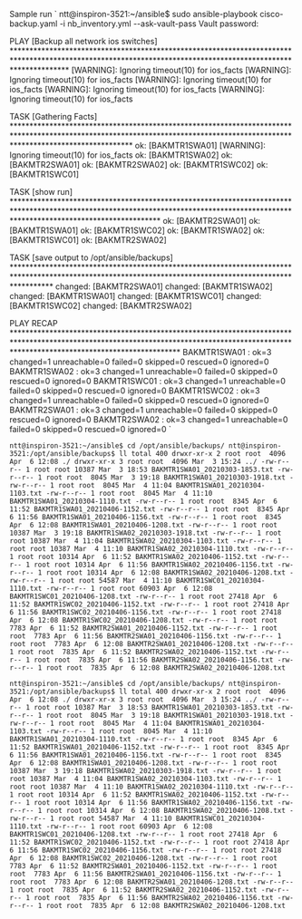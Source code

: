 Sample run
`
ntt@inspiron-3521:~/ansible$ sudo ansible-playbook cisco-backup.yaml -i nb_inventory.yml --ask-vault-pass
Vault password:

PLAY [Backup all network ios switches] *************************************************************************************************************************************************************
[WARNING]: Ignoring timeout(10) for ios_facts
[WARNING]: Ignoring timeout(10) for ios_facts
[WARNING]: Ignoring timeout(10) for ios_facts
[WARNING]: Ignoring timeout(10) for ios_facts
[WARNING]: Ignoring timeout(10) for ios_facts

TASK [Gathering Facts] *****************************************************************************************************************************************************************************
ok: [BAKMTR1SWA01]
[WARNING]: Ignoring timeout(10) for ios_facts
ok: [BAKMTR1SWA02]
ok: [BAKMTR2SWA01]
ok: [BAKMTR2SWA02]
ok: [BAKMTR1SWC02]
ok: [BAKMTR1SWC01]

TASK [show run] ************************************************************************************************************************************************************************************
ok: [BAKMTR2SWA01]
ok: [BAKMTR1SWA01]
ok: [BAKMTR1SWC02]
ok: [BAKMTR1SWA02]
ok: [BAKMTR1SWC01]
ok: [BAKMTR2SWA02]

TASK [save output to /opt/ansible/backups] *********************************************************************************************************************************************************
changed: [BAKMTR2SWA01]
changed: [BAKMTR1SWA02]
changed: [BAKMTR1SWA01]
changed: [BAKMTR1SWC01]
changed: [BAKMTR1SWC02]
changed: [BAKMTR2SWA02]

PLAY RECAP *****************************************************************************************************************************************************************************************
BAKMTR1SWA01               : ok=3    changed=1    unreachable=0    failed=0    skipped=0    rescued=0    ignored=0
BAKMTR1SWA02               : ok=3    changed=1    unreachable=0    failed=0    skipped=0    rescued=0    ignored=0
BAKMTR1SWC01               : ok=3    changed=1    unreachable=0    failed=0    skipped=0    rescued=0    ignored=0
BAKMTR1SWC02               : ok=3    changed=1    unreachable=0    failed=0    skipped=0    rescued=0    ignored=0
BAKMTR2SWA01               : ok=3    changed=1    unreachable=0    failed=0    skipped=0    rescued=0    ignored=0
BAKMTR2SWA02               : ok=3    changed=1    unreachable=0    failed=0    skipped=0    rescued=0    ignored=0
`

`
ntt@inspiron-3521:~/ansible$ cd /opt/ansible/backups/
ntt@inspiron-3521:/opt/ansible/backups$ ll
total 400
drwxr-xr-x 2 root root  4096 Apr  6 12:08 ./
drwxr-xr-x 3 root root  4096 Mar  3 15:24 ../
-rw-r--r-- 1 root root 10387 Mar  3 18:53 BAKMTR1SWA01_20210303-1853.txt
-rw-r--r-- 1 root root  8045 Mar  3 19:18 BAKMTR1SWA01_20210303-1918.txt
-rw-r--r-- 1 root root  8045 Mar  4 11:04 BAKMTR1SWA01_20210304-1103.txt
-rw-r--r-- 1 root root  8045 Mar  4 11:10 BAKMTR1SWA01_20210304-1110.txt
-rw-r--r-- 1 root root  8345 Apr  6 11:52 BAKMTR1SWA01_20210406-1152.txt
-rw-r--r-- 1 root root  8345 Apr  6 11:56 BAKMTR1SWA01_20210406-1156.txt
-rw-r--r-- 1 root root  8345 Apr  6 12:08 BAKMTR1SWA01_20210406-1208.txt
-rw-r--r-- 1 root root 10387 Mar  3 19:18 BAKMTR1SWA02_20210303-1918.txt
-rw-r--r-- 1 root root 10387 Mar  4 11:04 BAKMTR1SWA02_20210304-1103.txt
-rw-r--r-- 1 root root 10387 Mar  4 11:10 BAKMTR1SWA02_20210304-1110.txt
-rw-r--r-- 1 root root 10314 Apr  6 11:52 BAKMTR1SWA02_20210406-1152.txt
-rw-r--r-- 1 root root 10314 Apr  6 11:56 BAKMTR1SWA02_20210406-1156.txt
-rw-r--r-- 1 root root 10314 Apr  6 12:08 BAKMTR1SWA02_20210406-1208.txt
-rw-r--r-- 1 root root 54587 Mar  4 11:10 BAKMTR1SWC01_20210304-1110.txt
-rw-r--r-- 1 root root 60903 Apr  6 12:08 BAKMTR1SWC01_20210406-1208.txt
-rw-r--r-- 1 root root 27418 Apr  6 11:52 BAKMTR1SWC02_20210406-1152.txt
-rw-r--r-- 1 root root 27418 Apr  6 11:56 BAKMTR1SWC02_20210406-1156.txt
-rw-r--r-- 1 root root 27418 Apr  6 12:08 BAKMTR1SWC02_20210406-1208.txt
-rw-r--r-- 1 root root  7783 Apr  6 11:52 BAKMTR2SWA01_20210406-1152.txt
-rw-r--r-- 1 root root  7783 Apr  6 11:56 BAKMTR2SWA01_20210406-1156.txt
-rw-r--r-- 1 root root  7783 Apr  6 12:08 BAKMTR2SWA01_20210406-1208.txt
-rw-r--r-- 1 root root  7835 Apr  6 11:52 BAKMTR2SWA02_20210406-1152.txt
-rw-r--r-- 1 root root  7835 Apr  6 11:56 BAKMTR2SWA02_20210406-1156.txt
-rw-r--r-- 1 root root  7835 Apr  6 12:08 BAKMTR2SWA02_20210406-1208.txt
`

`ntt@inspiron-3521:~/ansible$ cd /opt/ansible/backups/
ntt@inspiron-3521:/opt/ansible/backups$ ll
total 400
drwxr-xr-x 2 root root  4096 Apr  6 12:08 ./
drwxr-xr-x 3 root root  4096 Mar  3 15:24 ../
-rw-r--r-- 1 root root 10387 Mar  3 18:53 BAKMTR1SWA01_20210303-1853.txt
-rw-r--r-- 1 root root  8045 Mar  3 19:18 BAKMTR1SWA01_20210303-1918.txt
-rw-r--r-- 1 root root  8045 Mar  4 11:04 BAKMTR1SWA01_20210304-1103.txt
-rw-r--r-- 1 root root  8045 Mar  4 11:10 BAKMTR1SWA01_20210304-1110.txt
-rw-r--r-- 1 root root  8345 Apr  6 11:52 BAKMTR1SWA01_20210406-1152.txt
-rw-r--r-- 1 root root  8345 Apr  6 11:56 BAKMTR1SWA01_20210406-1156.txt
-rw-r--r-- 1 root root  8345 Apr  6 12:08 BAKMTR1SWA01_20210406-1208.txt
-rw-r--r-- 1 root root 10387 Mar  3 19:18 BAKMTR1SWA02_20210303-1918.txt
-rw-r--r-- 1 root root 10387 Mar  4 11:04 BAKMTR1SWA02_20210304-1103.txt
-rw-r--r-- 1 root root 10387 Mar  4 11:10 BAKMTR1SWA02_20210304-1110.txt
-rw-r--r-- 1 root root 10314 Apr  6 11:52 BAKMTR1SWA02_20210406-1152.txt
-rw-r--r-- 1 root root 10314 Apr  6 11:56 BAKMTR1SWA02_20210406-1156.txt
-rw-r--r-- 1 root root 10314 Apr  6 12:08 BAKMTR1SWA02_20210406-1208.txt
-rw-r--r-- 1 root root 54587 Mar  4 11:10 BAKMTR1SWC01_20210304-1110.txt
-rw-r--r-- 1 root root 60903 Apr  6 12:08 BAKMTR1SWC01_20210406-1208.txt
-rw-r--r-- 1 root root 27418 Apr  6 11:52 BAKMTR1SWC02_20210406-1152.txt
-rw-r--r-- 1 root root 27418 Apr  6 11:56 BAKMTR1SWC02_20210406-1156.txt
-rw-r--r-- 1 root root 27418 Apr  6 12:08 BAKMTR1SWC02_20210406-1208.txt
-rw-r--r-- 1 root root  7783 Apr  6 11:52 BAKMTR2SWA01_20210406-1152.txt
-rw-r--r-- 1 root root  7783 Apr  6 11:56 BAKMTR2SWA01_20210406-1156.txt
-rw-r--r-- 1 root root  7783 Apr  6 12:08 BAKMTR2SWA01_20210406-1208.txt
-rw-r--r-- 1 root root  7835 Apr  6 11:52 BAKMTR2SWA02_20210406-1152.txt
-rw-r--r-- 1 root root  7835 Apr  6 11:56 BAKMTR2SWA02_20210406-1156.txt
-rw-r--r-- 1 root root  7835 Apr  6 12:08 BAKMTR2SWA02_20210406-1208.txt`